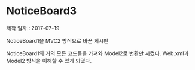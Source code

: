# NoticeBoard3

제작 일자 : 2017-07-19

NoticeBoard1을 MVC2 방식으로 바꾼 게시판

NoticeBoard1의 거의 모든 코드들을 가져와 Model2로 변환만 시켰다.
Web.xml과 Model2 방식을 이해할 수 있게 되었다.
